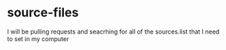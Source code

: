 # source-files
I will be pulling requests and seacrhing for all of the sources.list that I need to set in my computer
